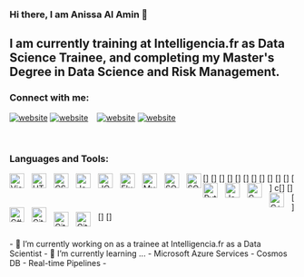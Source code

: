### Hi there, I am Anissa Al Amin 👋

## I am currently training at Intelligencia.fr as Data Science Trainee, and completing my Master's Degree in Data Science and Risk Management.

### Connect with me:
[![website](./img/linkedin-light.svg)](https://www.linkedin.com/in/anissa-al-amin-46b8021b3r#gh-light-mode-only)
[![website](./img/linkedin-dark.svg)](https://www.linkedin.com/in/anissa-al-amin-46b8021b3r#gh-dark-mode-only)
&nbsp;&nbsp;
[![website](./img/instagram-light.svg)](https://instagram.com/anissa.alaminr#gh-light-mode-only)
[![website](./img/instagram-dark.svg)](https://instagram.com/anissa.alamin#gh-dark-mode-only)


<br />

### Languages and Tools:

[<img align="left" alt="Visual Studio Code" width="26px" src="https://cdn.jsdelivr.net/gh/devicons/devicon/icons/vscode/vscode-original.svg" style="padding-right:10px;" />]
[<img align="left" alt="HTML5" width="26px" src="https://cdn.jsdelivr.net/gh/devicons/devicon/icons/html5/html5-original.svg" style="padding-right:10px;" />]
[<img align="left" alt="CSS3" width="26px" src="https://cdn.jsdelivr.net/gh/devicons/devicon/icons/css3/css3-original.svg" style="padding-right:10px;" />]
[<img align="left" alt="JavaScript" width="26px" src="https://cdn.jsdelivr.net/gh/devicons/devicon/icons/javascript/javascript-original.svg" style="padding-right:10px;" />]
[<img align="left" alt="JQuery" width="26px" src="https://cdn.jsdelivr.net/gh/devicons/devicon/icons/jquery/jquery-original.svg" style="padding-right:10px;" />]
[<img align="left" alt="Flutter" width="26px" src="https://cdn.jsdelivr.net/gh/devicons/devicon/icons/flutter/flutter-original.svg" style="padding-right:10px;" />]
[<img align="left" alt="MySQL" width="26px" src="https://cdn.jsdelivr.net/gh/devicons/devicon/icons/mysql/mysql-original.svg" style="padding-right:10px;" />]
[<img align="left" alt="SQL" width="26px" src="https://cdn.jsdelivr.net/gh/devicons/devicon/icons/microsoftsqlserver/microsoftsqlserver-plain.svg" style="padding-right:10px;" />]
[<img align="left" alt="SQL" width="26px" src="https://cdn.jsdelivr.net/gh/devicons/devicon/icons/firebase/firebase-plain.svg" />]
[<img align="left" alt="Python" width="26px" src="https://cdn.jsdelivr.net/gh/devicons/devicon/icons/python/python-original.svg" style="padding-right:10px;" />]
[<img align="left" alt="Java" width="26px" src="https://cdn.jsdelivr.net/gh/devicons/devicon/icons/java/java-original.svg" style="padding-right:10px;" />]
[<img align="left" alt="C" width="26px" src="https://cdn.jsdelivr.net/gh/devicons/devicon/icons/cplusplus/cplusplus-original.svg" style="padding-right:10px;" />]
c[<img align="left" alt="C++" width="26px" src="https://cdn.jsdelivr.net/gh/devicons/devicon/icons/c++/c++-original.svg" style="padding-right:10px;" />]
[<img align="left" alt="C#" width="26px" src="https://cdn.jsdelivr.net/gh/devicons/devicon/icons/csharp/csharp-original.svg" style="padding-right:10px;" />]
[<img align="left" alt="Git" width="26px" src="https://cdn.jsdelivr.net/gh/devicons/devicon/icons/git/git-original.svg" style="padding-right:10px;" />]
[<img align="left" alt="GitHub" width="26px" src="https://user-images.githubusercontent.com/3369400/139447912-e0f43f33-6d9f-45f8-be46-2df5bbc91289.png" style="padding-right:10px;" />]
[<img align="left" alt="GitHub" width="26px" src="https://cdn.jsdelivr.net/gh/devicons/devicon/icons/anaconda/anaconda-original.svg" style="padding-right:10px;" />]

<br />
- 🔭 I’m currently working on as a trainee at Intelligencia.fr as a Data Scientist
- 🌱 I’m currently learning ...
  - Microsoft Azure Services
  - Cosmos DB
  - Real-time Pipelines
  - 
